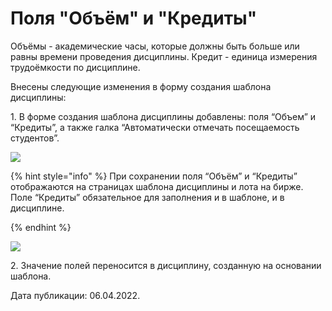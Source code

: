 # Поля "Объём" и "Кредиты"

Объёмы - академические часы, которые должны быть больше или равны времени проведения дисциплины. Кредит - единица измерения трудоёмкости по дисциплине.

Внесены следующие изменения в форму создания шаблона дисциплины:

1\. В форме создания шаблона дисциплины добавлены: поля “Объем” и “Кредиты”, а также галка “Автоматически отмечать посещаемость студентов”.

![](https://lh3.googleusercontent.com/znnITd9d-CLC5gYp6NGLvOZG9E1yCPSduNI73Qd707aWecaMGTFpMUeIUEQryznWjzT9Y87gJe7XtjRIHOdGPwdyjg0nNchBpGY1kJ9UoVC0Wszzk6NDk0LMp6U0Bj9_HqfnY2hG)

{% hint style="info" %}
При сохранении поля “Объём” и “Кредиты” отображаются на страницах шаблона дисциплины и лота на бирже. Поле “Кредиты” обязательное для заполнения и в шаблоне, и в дисциплине.


{% endhint %}

![](https://lh4.googleusercontent.com/bMFC11F_KsJV-VIa73CCYVpULd2_TDE3rZr23JzDNkJ40Lc1VEFoD-ntKuAm0x0qLcCB3RoHsClNtdnc-6Xh2gwcMLCsVQXvfwWOgPaBKWT137kpPuOf5z__cRSTPpjkL7gBPPUm)

2\. Значение полей переносится в дисциплину, созданную на основании шаблона.



Дата публикации: 06.04.2022.
